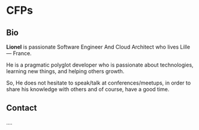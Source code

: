 # CFPs



## Bio

**Lionel** is passionate Software Engineer And Cloud Architect who lives Lille — France.

He is a pragmatic polyglot developer who is passionate about technologies, learning new things, and helping others growth. 

So, He does not hesitate to speak/talk at conferences/meetups, in order to share his knowledge with others and of course, have a good time.



## Contact

....